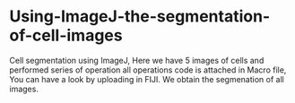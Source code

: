 # Using-ImageJ-the-segmentation-of-cell-images

Cell segmentation using ImageJ, Here we have 5 images of cells and performed series of operation all operations code is attached in Macro file, You can have a look by uploading in FIJI. We obtain the segmenation of all images.
